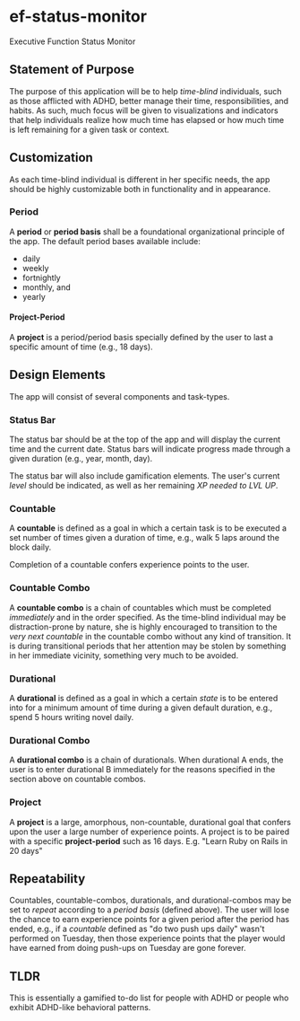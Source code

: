 # ef-status-monitor
Executive Function Status Monitor

## Statement of Purpose

The purpose of this application will be to help *time-blind* individuals, such as those afflicted with ADHD, better manage their time, responsibilities, and habits. As such, much focus will be given to visualizations and indicators that help individuals realize how much time has elapsed or how much time is left remaining for a given task or context.

## Customization

As each time-blind individual is different in her specific needs, the app should be highly customizable both in functionality and in appearance.

### Period

A **period** or **period basis** shall be a foundational organizational principle of the app. The default period bases available include: 
- daily
- weekly
- fortnightly
- monthly, and 
- yearly

#### Project-Period

A **project** is a period/period basis specially defined by the user to last a specific amount of time (e.g., 18 days). 

## Design Elements

The app will consist of several components and task-types.

### Status Bar

The status bar should be at the top of the app and will display the current time and the current date. Status bars will indicate progress made through a given duration (e.g., year, month, day).

The status bar will also include gamification elements. The user's current *level* should be indicated, as well as her remaining *XP needed to LVL UP*.

### Countable

A **countable** is defined as a goal in which a certain task is to be executed a set number of times given a duration of time, e.g., walk 5 laps around the block daily.

Completion of a countable confers experience points to the user.

### Countable Combo

A **countable combo** is a chain of countables which must be completed *immediately* and in the order specified. As the time-blind individual may be distraction-prone by nature, she is highly encouraged to transition to the *very next countable* in the countable combo without any kind of transition. It is during transitional periods that her attention may be stolen by something in her immediate vicinity, something very much to be avoided.

### Durational

A **durational** is defined as a goal in which a certain *state* is to be entered into for a minimum amount of time during a given default duration, e.g., spend 5 hours writing novel daily.

### Durational Combo

A **durational combo** is a chain of durationals. When durational A ends, the user is to enter durational B immediately for the reasons specified in the section above on countable combos.

### Project

A **project** is a large, amorphous, non-countable, durational goal that confers upon the user a large number of experience points. A project is to be paired with a specific **project-period** such as 16 days. E.g. "Learn Ruby on Rails in 20 days"

## Repeatability

Countables, countable-combos, durationals, and durational-combos may be set to *repeat* according to a *period basis* (defined above). The user will lose the chance to earn experience points for a given period after the period has ended, e.g., if a *countable* defined as "do two push ups daily" wasn't performed on Tuesday, then those experience points that the player would have earned from doing push-ups on Tuesday are gone forever.

## TLDR

This is essentially a gamified to-do list for people with ADHD or people who exhibit ADHD-like behavioral patterns.
